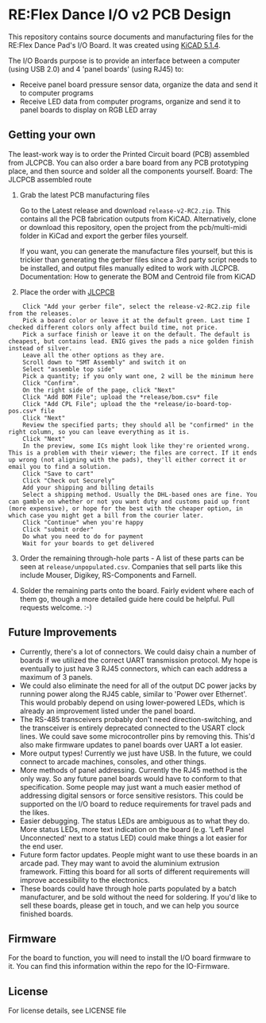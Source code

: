 # RE:Flex Dance I/O v2 PCB Design 

This repository contains source documents and manufacturing files for the RE:Flex Dance Pad's I/O Board. It was created using [KiCAD 5.1.4](https://kicad.org/).

The I/O Boards purpose is to provide an interface between a computer (using USB 2.0) and 4 'panel boards' (using RJ45) to:
- Receive panel board pressure sensor data, organize the data and send it to computer programs
- Receive LED data from computer programs, organize and send it to panel boards to display on RGB LED array

## Getting your own

The least-work way is to order the Printed Circuit board (PCB) assembled from JLCPCB. You can also order a bare board from any PCB prototyping place, and then source and solder all the components yourself.
Board: The JLCPCB assembled route
1. Grab the latest PCB manufacturing files

    Go to the Latest release and download `release-v2-RC2.zip`. This contains all the PCB fabrication outputs from KiCAD. Alternatively, clone or download this repository, open the project from the pcb/multi-midi folder in KiCad and export the gerber files yourself.
    
    If you want, you can generate the manufacture files yourself, but this is trickier than generating the gerber files since a 3rd party script needs to be installed, and output files manually edited to work with JLCPCB. Documentation: How to generate the BOM and Centroid file from KiCAD

2. Place the order with [JLCPCB](https://jlcpcb.com)
```
    Click "Add your gerber file", select the release-v2-RC2.zip file from the releases.
    Pick a board color or leave it at the default green. Last time I checked different colors only affect build time, not price.
    Pick a surface finish or leave it on the default. The default is cheapest, but contains lead. ENIG gives the pads a nice golden finish instead of silver.
    Leave all the other options as they are.
    Scroll down to "SMT Assembly" and switch it on
    Select "assemble top side"
    Pick a quantity; if you only want one, 2 will be the minimum here
    Click "Confirm".
    On the right side of the page, click "Next"
    Click "Add BOM File"; upload the *release/bom.csv* file
    Click "Add CPL File"; upload the the *release/io-board-top-pos.csv* file
    Click "Next"
    Review the specified parts; they should all be "confirmed" in the right column, so you can leave everything as it is.
    Click "Next"
    In the preview, some ICs might look like they're oriented wrong. This is a problem with their viewer; the files are correct. If it ends up wrong (not aligning with the pads), they'll either correct it or email you to find a solution.
    Click "Save to cart"
    Click "Check out Securely"
    Add your shipping and billing details
    Select a shipping method. Usually the DHL-based ones are fine. You can gamble on whether or not you want duty and customs paid up front (more expensive), or hope for the best with the cheaper option, in which case you might get a bill from the courier later.
    Click "Continue" when you're happy
    Click "submit order"
    Do what you need to do for payment
    Wait for your boards to get delivered
```

3. Order the remaining through-hole parts - A list of these parts can be seen at `release/unpopulated.csv`. Companies that sell parts like this include Mouser, Digikey, RS-Components and Farnell.

4. Solder the remaining parts onto the board. Fairly evident where each of them go, though a more detailed guide here could be helpful. Pull requests welcome. :-)

## Future Improvements
- Currently, there's a lot of connectors. We could daisy chain a number of boards if we utilized the correct UART transmission protocol. My hope is eventually to just have 3 RJ45 connectors, which can each address a maximum of 3 panels.
- We could also eliminate the need for all of the output DC power jacks by running power along the RJ45 cable, similar to 'Power over Ethernet'. This would probably depend on using lower-powered LEDs, which is already an improvement listed under the panel board.
- The RS-485 transceivers probably don't need direction-switching, and the transceiver is entirely deprecated connected to the USART clock lines. We could save some microcontroller pins by removing this. This'd also make firmware updates to panel boards over UART a lot easier.
- More output types! Currently we just have USB. In the future, we could connect to arcade machines, consoles, and other things. 
- More methods of panel addressing. Currently the RJ45 method is the only way. So any future panel boards would have to conform to that specification. Some people may just want a much easier method of addressing digital sensors or force sensitive resistors. This could be supported on the I/O board to reduce requirements for travel pads and the likes.
- Easier debugging. The status LEDs are ambiguous as to what they do. More status LEDs, more text indication on the board (e.g. 'Left Panel Unconnected' next to a status LED) could make things a lot easier for the end user.
- Future form factor updates. People might want to use these boards in an arcade pad. They may want to avoid the aluminium extrusion framework. Fitting this board for all sorts of different requirements will improve accessibility to the electronics.
- These boards could have through hole parts populated by a batch manufacturer, and be sold without the need for soldering. If you'd like to sell these boards, please get in touch, and we can help you source finished boards.

## Firmware

For the board to function, you will need to install the I/O board firmware to it. You can find this information within the repo for the IO-Firmware.

## License

For license details, see LICENSE file

